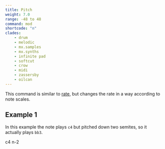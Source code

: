 ```yaml
---
title: Pitch
weight: 7.0
range: -48 to 48
command: mod
shortcode: "n"
clades:
    - drum
    - melodic
    - mx.samples
    - mx.synths
    - infinite pad
    - softcut 
    - crow
    - midi
    - zassersby
    - oilcan
---
```


This command is similar to [rate](#rate), but changes the rate in a way according to note scales. 


## Example 1

In this example the note plays `c4` but pitched down two semites, so it actually plays `bb3`.

<p class="shiny">c4 n-2</p>
